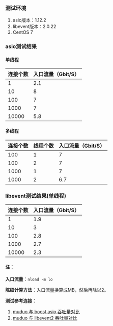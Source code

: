 ### 测试环境

1. asio版本：1.12.2
2. libevent版本：2.0.22
3. CentOS 7



### asio测试结果

#### 单线程

| 连接个数 | 入口流量（Gbit/S） |
| -------- | ------------------ |
| 1        | 2.1                |
| 10       | 8                  |
| 100      | 7                  |
| 1000     | 7                  |
| 10000    | 5.8                |

#### 多线程

| 连接个数 | 线程个数 | 入口流量（Gbit/S） |
| -------- | -------- | ------------------ |
| 100      | 1        | 7                  |
| 100      | 2        | 7                  |
| 1000     | 1        | 7                  |
| 1000     | 2        | 6.7                |

### libevent测试结果(单线程)

| 连接个数 | 入口流量（Gbit/S） |
| -------- | ------------------ |
| 1        | 1.9                |
| 10       | 3                  |
| 100      | 2.8                |
| 1000     | 2.7                |
| 10000    | 2.3                |

#### 注：

**入口流量**：`nload -m lo`

**陈硕计算方法**：入口流量换算成MB，然后再除以2。

**测试参考连接**：

1. [muduo 与 boost asio 吞吐量对比](https://blog.csdn.net/Solstice/article/details/5863411)
2. [muduo 与 libevent2 吞吐量对比](https://blog.csdn.net/Solstice/article/details/5864889)

